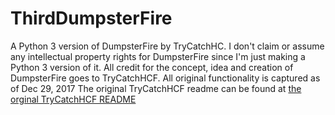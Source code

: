 # ThirdDumpsterFire
A Python 3 version of DumpsterFire by TryCatchHC. I don't claim or assume any intellectual property rights for DumpsterFire since I'm just making a Python 3 version of it. All credit for the concept, idea and creation of DumpsterFire goes to TryCatchHCF. All original functionality is captured as of Dec 29, 2017 The original TryCatchHCF readme can be found at <a href = "https://github.com/TryCatchHCF/DumpsterFire">the orginal TryCatchHCF README</a>
